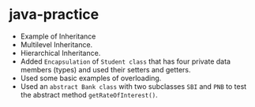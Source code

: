 # java-practice

- Example of Inheritance  
- Multilevel Inheritance.
- Hierarchical Inheritance.
- Added `Encapsulation` of `Student class` that has four private data members (types) and used their setters and getters.
- Used some basic examples of overloading.
- Used an `abstract Bank class` with two subclasses `SBI` and `PNB` to test the abstract method `getRateOfInterest()`.
